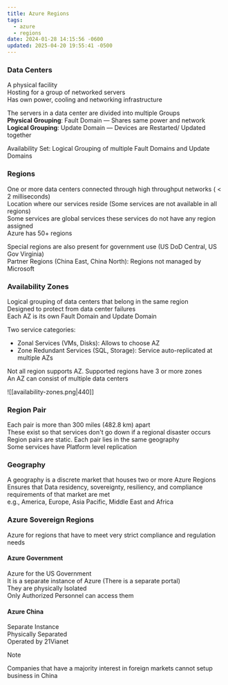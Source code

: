 ```yaml
---
title: Azure Regions
tags:
  - azure
  - regions
date: 2024-01-28 14:15:56 -0600
updated: 2025-04-20 19:55:41 -0500
---
```


### Data Centers

A physical facility  
Hosting for a group of networked servers  
Has own power, cooling and networking infrastructure

The servers in a data center are divided into multiple Groups  
**Physical Grouping**: Fault Domain — Shares same power and network  
**Logical Grouping**: Update Domain — Devices are Restarted/ Updated together

Availability Set: Logical Grouping of multiple Fault Domains and Update Domains

### Regions

One or more data centers connected through high throughput networks ( \< 2 milliseconds)  
Location where our services reside (Some services are not available in all regions)  
Some services are global services these services do not have any region assigned  
Azure has 50+ regions

Special regions are also present for government use (US DoD Central, US Gov Virginia)  
Partner Regions (China East, China North): Regions not managed by Microsoft

### Availability Zones

Logical grouping of data centers that belong in the same region  
Designed to protect from data center failures  
Each AZ is its own Fault Domain and Update Domain

Two service categories:
* Zonal Services (VMs, Disks): Allows to choose AZ
* Zone Redundant Services (SQL, Storage): Service auto-replicated at multiple AZs

Not all region supports AZ. Supported regions have 3 or more zones  
An AZ can consist of multiple data centers

![[availability-zones.png|440]]

### Region Pair

Each pair is more than 300 miles (482.8 km) apart  
These exist so that services don't go down if a regional disaster occurs  
Region pairs are static. Each pair lies in the same geography  
Some services have Platform level replication

### Geography

A geography is a discrete market that houses two or more Azure Regions  
Ensures that Data residency, sovereignty, resiliency, and compliance requirements of that market are met  
e.g., America, Europe, Asia Pacific, Middle East and Africa

### Azure Sovereign Regions
Azure for regions that have to meet very strict compliance and regulation needs

#### Azure Government
Azure for the US Government  
It is a separate instance of Azure (There is a separate portal)  
They are physically Isolated  
Only Authorized Personnel can access them

#### Azure China  
Separate Instance  
Physically Separated  
Operated by 21Vianet  

> [!NOTE]
> Companies that have a majority interest in foreign markets cannot setup business in China

